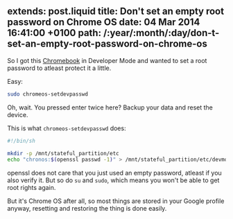 extends: post.liquid
title: Don't set an empty root password on Chrome OS
date: 04 Mar 2014 16:41:00 +0100
path: /:year/:month/:day/don-t-set-an-empty-root-password-on-chrome-os
---

So I got this [Chromebook][chromebook-post] in Developer Mode and wanted to set
a root password to atleast protect it a little.

Easy:

~~~bash
sudo chromeos-setdevpasswd
~~~

Oh, wait. You pressed enter twice here? Backup your data and reset the device.

This is what `chromeos-setdevpasswd` does:

~~~bash
#!/bin/sh

mkdir -p /mnt/stateful_partition/etc
echo "chronos:$(openssl passwd -1)" > /mnt/stateful_partition/etc/devmode.passwd
~~~

openssl does not care that you just used an empty password, atleast if you also verify it.
But so do `su` and `sudo`, which means you won't be able to get root rights again.

But it's Chrome OS after all, so most things are stored in your Google profile
anyway, resetting and restoring the thing is done easily.

[chromebook-post]: http://fnordig.de/2014/03/03/samsung-chromebook-a-short-review/
